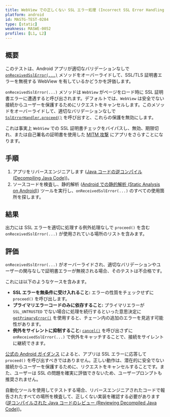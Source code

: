 ```yaml
---
title: WebView での正しくない SSL エラー処理 (Incorrect SSL Error Handling in WebViews)
platform: android
id: MASTG-TEST-0284
type: [static]
weakness: MASWE-0052
profiles: [L1, L2]
---
```


## 概要

このテストは、Android アプリが適切なバリデーションなしで [`onReceivedSslError(...)`](https://developer.android.com/reference/android/webkit/WebViewClient#onReceivedSslError%28android.webkit.WebView,%20android.webkit.SslErrorHandler,%20android.net.http.SslError%29) メソッドをオーバーライドして、SSL/TLS 証明書エラーを無視する WebView を有しているかどうかを評価します。

`onReceivedSslError(...)` メソッドは `WebView` がページをロード時に SSL 証明書エラーに遭遇すると呼び出されます。デフォルトでは、`WebView` は安全でない接続からユーザーを保護するためにリクエストをキャンセルします。このメソッドをオーバーライドして、適切なバリデーションなしで [`SslErrorHandler.proceed()`](https://developer.android.com/reference/android/webkit/SslErrorHandler#proceed%28%29) を呼び出すと、これらの保護を無効にします。

これは事実上 `WebView` での SSL 証明書チェックをバイパスし、無効、期限切れ、または自己署名の証明書を使用した [MITM 攻撃](../../../Document/0x04f-Testing-Network-Communication.md#intercepting-network-traffic-through-mitm) にアプリをさらすことになります。

## 手順

1. アプリをリバースエンジニアします ([Java コードの逆コンパイル (Decompiling Java Code)](../../../techniques/android/MASTG-TECH-0017.md))。
2. ソースコードを検査し、静的解析 ([Android での静的解析 (Static Analysis on Android)](../../../techniques/android/MASTG-TECH-0014.md)) ツールを実行し、`onReceivedSslError(...)` のすべての使用箇所を探します。

## 結果

出力には SSL エラーを適切に処理する例外処理なしで `proceed()` を含む `onReceivedSslError(...)` が使用されている場所のリストを含みます。

## 評価

`onReceivedSslError(...)` がオーバーライドされ、適切なバリデーションやユーザーの関与なしで証明書エラーが無視される場合、そのテストは不合格です。

これには以下のようなケースを含みます。

- **SSL エラーを無条件に受け入れること:** エラーの性質をチェックせずに `proceed()` を呼び出します。
- **プライマリエラーコードのみに依存すること:** プライマリエラーが `SSL_UNTRUSTED` でない場合に処理を続行するといった意思決定に [`getPrimaryError()`](https://developer.android.com/reference/android/net/http/SslError#getPrimaryError()) を使用すると、チェーン内の追加のエラーを見逃す可能性があります。
- **例外をサイレントに抑制すること:** [`cancel()`](https://developer.android.com/reference/android/webkit/SslErrorHandler#cancel()) を呼び出さずに `onReceivedSslError(...)` で例外をキャッチすることで、接続をサイレントに継続できます。

[公式の Android ガイダンス](https://developer.android.com/reference/android/webkit/WebViewClient.html#onReceivedSslError(android.webkit.WebView,%20android.webkit.SslErrorHandler,%20android.net.http.SslError)) によると、アプリは SSL エラーに応答して `proceed()` を呼び出すべきではありません。正しい動作は、潜在的に安全でない接続からユーザーを保護するために、リクエストをキャンセルすることです。また、ユーザーは SSL の問題を確実に評価できないため、ユーザープロンプトも推奨されません。

自動化ツールを使用してテストする場合、リバースエンジニアされたコードで報告されたすべての場所を検査して、正しくない実装を確認する必要があります ([逆コンパイルされた Java コードのレビュー (Reviewing Decompiled Java Code)](../../../techniques/android/MASTG-TECH-0023.md))。
